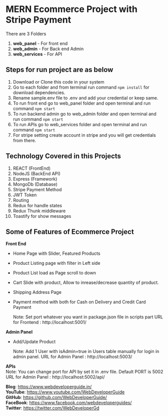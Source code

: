 # MERN Ecommerce Project with Stripe Payment

There are 3 Folders 

1. **web_panel** - For front end
2. **web_admin** - For Back end Admin
3. **web_services** - For API


## Steps for run project are as below

1. Download or Clone this code in your system
2. Go to each folder and from terminal run command `npm install` for download dependencies.
3. Rename sample.env file to .env and add your credential or keep same.
4. To run front end go to web_panel folder and open terminal and run command `npm start`
5. To run backend admin go to web_admin folder and open terminal and run command `npm start`
6. To run APIs go to web_services folder and open terminal and run command `npm start`
7. For stripe setting create account in stripe and you will get credentials from there.


## Technology Covered in this Projects

1. REACT   (FrontEnd)
2. NodeJS  (BackEnd API)
3. Express (Framework)
4. MongoDb (Database)
5. Stripe Payment Method
6. JWT Token
7. Routing
8. Redux for handle states
9. Redux Thunk middleware
10. Toastify for show messages

## Some of Features of Ecommerce Project

**Front End**
- Home Page with Slider, Featured Products
- Product Listing page with filter in Left side
- Product List load as Page scroll to down
- Cart Slide with product, Allow to inrease/decrease quantity of product.
- Shipping Address Page
- Payment method with both for Cash on Delivery and Credit Card Payment  

  Note: Set port whatever you want in package.json file in scripts part
  URL for Frontend : http://localhost:5001/

**Admin Panel**
- Add/Update Product

  Note: Add 1 User with isAdmin=true in Users table manually for login in admin panel.
  URL for Admin Panel : http://localhost:5003/


**APIs**   
  Note: You can change port for API by set it in .env file. Default PORT is 5002
  URL for Admin Panel : http://localhost:5002/api/


  **Blog**: https://www.webdeveloperguide.in/  
  **YouTube**: https://www.youtube.com/WebDeveloperGuide  
  **GitHub**: https://github.com/WebDeveloperGuide/  
  **FaceBook**: https://www.facebook.com/webdeveloperguides/  
  **Twitter**: https://twitter.com/WebDeveloperGd  

